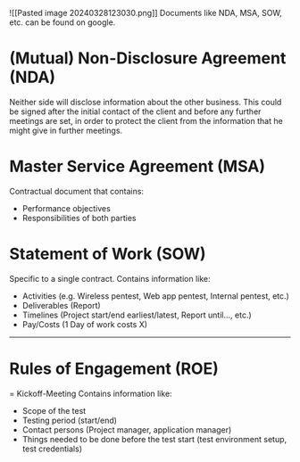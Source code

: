 ![[Pasted image 20240328123030.png]]
Documents like NDA, MSA, SOW, etc. can be found on google.
# (Mutual) Non-Disclosure Agreement (NDA)

Neither side will disclose information about the other business.
This could be signed after the initial contact of the client and before any further meetings are set, in order to protect the client from the information that he might give in further meetings.

# Master Service Agreement (MSA)

Contractual document that contains:
- Performance objectives
- Responsibilities of both parties

# Statement of Work (SOW)

Specific to a single contract. Contains information like:
- Activities (e.g. Wireless pentest, Web app pentest, Internal pentest, etc.)
- Deliverables (Report)
- Timelines (Project start/end earliest/latest, Report until..., etc.)
- Pay/Costs (1 Day of work costs X)

---
# Rules of Engagement (ROE)

= Kickoff-Meeting
Contains information like:
- Scope of the test
- Testing period (start/end)
- Contact persons (Project manager, application manager)
- Things needed to be done before the test start (test environment setup, test credentials)